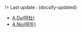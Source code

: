 !> Last update : {docsify-updated}
- [A Du(阿杜)](./docs/artists/adu.md)
- [A Niu(阿牛)](./docs/artists/aniu.md)